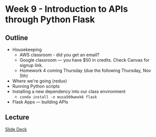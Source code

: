 # Week 9 - Introduction to APIs through Python Flask

## Outline

- Housekeeping
  * AWS classroom - did you get an email?
  * Google classroom — you have $50 in credits. Check Canvas for signup link.
  * Homework 4 coming Thursday (due the following Thursday, Nov 5th)
- Where we're going (redux)
- Running Python scripts
- Installing a new dependency into our class environment
  * `conda install -n musa509week6 flask`
- Flask Apps — building APIs

## Lecture

[Slide Deck](https://docs.google.com/presentation/d/1JY3ZNLhNF3GYiWyJdpzAB6gYWXh5LT7hYVDBOvgALDU/edit?usp=sharing)
